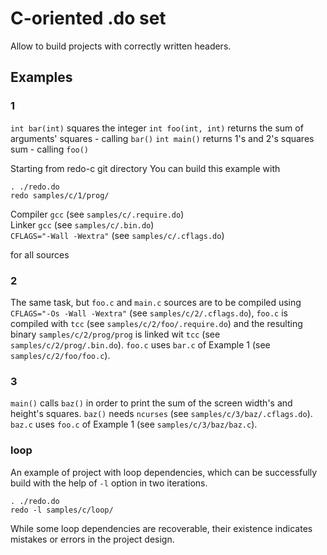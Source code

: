 # C-oriented .do set

Allow to build projects with correctly written headers.

## Examples

### 1

`int bar(int)` squares the integer
`int foo(int, int)` returns the sum of arguments' squares - calling `bar()`
`int main()` returns 1's and 2's squares sum - calling `foo()`

Starting from redo-c git directory You can build this example with

    . ./redo.do
    redo samples/c/1/prog/

Compiler `gcc` (see `samples/c/.require.do`)\
Linker `gcc` (see `samples/c/.bin.do`)\
`CFLAGS="-Wall -Wextra"` (see `samples/c/.cflags.do`)

for all sources

### 2

The same task, but `foo.c` and `main.c` sources are to be compiled using `CFLAGS="-Os -Wall -Wextra"` (see `samples/c/2/.cflags.do`), `foo.c` is compiled with `tcc` (see `samples/c/2/foo/.require.do`) and the resulting binary `samples/c/2/prog/prog` is linked wit `tcc` (see `samples/c/2/prog/.bin.do`). `foo.c` uses `bar.c` of Example 1 (see `samples/c/2/foo/foo.c`).

### 3

`main()` calls `baz()` in order to print the sum of the screen width's and height's squares. `baz()` needs `ncurses` (see `samples/c/3/baz/.cflags.do`). `baz.c` uses `foo.c` of Example 1 (see `samples/c/3/baz/baz.c`).

### loop

An example of project with loop dependencies, which can be successfully build with the help of `-l` option in two iterations.

    . ./redo.do
    redo -l samples/c/loop/

While some loop dependencies are recoverable, their existence indicates mistakes or errors in the project design.


